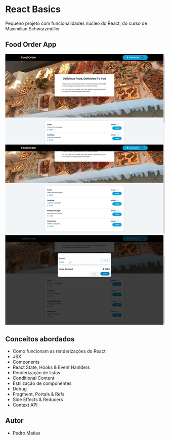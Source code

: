 # React Basics

Pequeno projeto com funcionalidades núcleo do React, do curso de Maximilian Schwarzmüller

## Food Order App

![app](./docs/ss1.png 'Screenshot 1')
![app](./docs/ss2.png 'Screenshot 2')
![app](./docs/ss3.png 'Screenshot 3')

## Conceitos abordados

- Como funcionam as renderizações do React
- JSX
- Components
- React State, Hooks & Event Hanlders
- Renderização de listas
- Conditional Content
- Estilização de componentes
- Debug
- Fragment, Portals & Refs
- Side Effects & Reducers
- Context API

## Autor

- Pedro Matias

